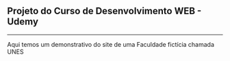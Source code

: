<h2>Projeto do Curso de Desenvolvimento WEB - Udemy</h2>
<hr>
Aqui temos um demonstrativo do site de uma Faculdade fictícia chamada UNES